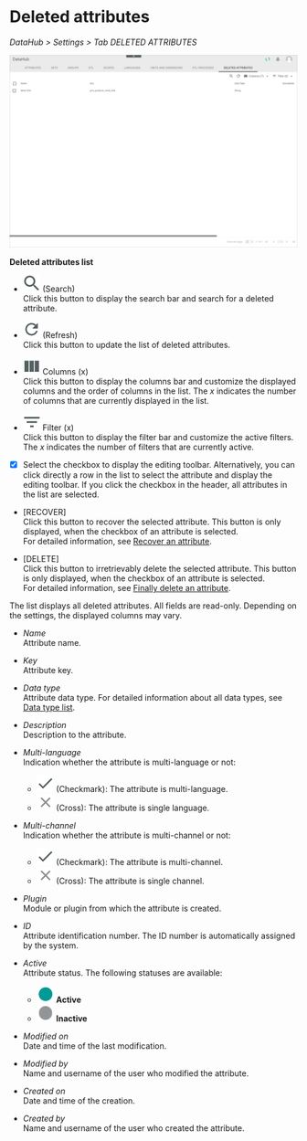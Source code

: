 # Deleted attributes

*DataHub > Settings > Tab DELETED ATTRIBUTES*

![Deleted attributes](../../Assets/Screenshots/DataHub/Settings/DeletedAttributes/DeletedAttributes.png "[Deleted attributes]")

**Deleted attributes list**

- ![Search](../../Assets/Icons/Search.png "[Search]") (Search)   
  Click this button to display the search bar and search for a deleted attribute.

- ![Refresh](../../Assets/Icons/Refresh01.png "[Refresh]") (Refresh)   
  Click this button to update the list of deleted attributes.

- ![Columns](../../Assets/Icons/Columns.png "[Columns]") Columns (x)   
  Click this button to display the columns bar and customize the displayed columns and the order of columns in the list. The *x* indicates the number of columns that are currently displayed in the list.

- ![Filter](../../Assets/Icons/Filter.png "[Filter]") Filter (x)   
  Click this button to display the filter bar and customize the active filters. The *x* indicates the number of filters that are currently active.

- [x]     
  Select the checkbox to display the editing toolbar. Alternatively, you can click directly a row in the list to select the attribute and display the editing toolbar. If you click the checkbox in the header, all attributes in the list are selected.

- [RECOVER]   
  Click this button to recover the selected attribute. This button is only displayed, when the checkbox of an attribute is selected.    
  For detailed information, see [Recover an attribute](../Integration/01_ManageAttributes.md#recover-an-attribute).

- [DELETE]   
  Click this button to irretrievably delete the selected attribute. This button is only displayed, when the checkbox of an attribute is selected.       
  For detailed information, see [Finally delete an attribute](../Integration/01_ManageAttributes.md#finally-delete-an-attribute).

The list displays all deleted attributes. All fields are read-only. Depending on the settings, the displayed columns may vary.

- *Name*   
  Attribute name.

- *Key*   
  Attribute key.

- *Data type*   
  Attribute data type. For detailed information about all data types, see [Data type list](../../PIM/UserInterface/04_DataTypeList.md).

- *Description*   
  Description to the attribute.

- *Multi-language*   
  Indication whether the attribute is multi-language or not:
  - ![Check](../../Assets/Icons/Check.png "[Check]") (Checkmark): The attribute is multi-language.  
  - ![Cross](../../Assets/Icons/Cross02.png "[Cross]") (Cross): The attribute is single language.


- *Multi-channel*   
  Indication whether the attribute is multi-channel or not:
  - ![Check](../../Assets/Icons/Check.png "[Check]") (Checkmark): The attribute is multi-channel.  
  - ![Cross](../../Assets/Icons/Cross02.png "[Cross]") (Cross): The attribute is single channel.


- *Plugin*   
  Module or plugin from which the attribute is created.

- *ID*   
  Attribute identification number. The ID number is automatically assigned by the system.

- *Active*   
  Attribute status. The following statuses are available:
  - ![Status](../../Assets/Icons/Status01.png "[Status]") **Active**
  - ![Status](../../Assets/Icons/Status04.png "[Status]") **Inactive**   


- *Modified on*   
  Date and time of the last modification.

- *Modified by*   
  Name and username of the user who modified the attribute.

- *Created on*   
  Date and time of the creation.

- *Created by*   
  Name and username of the user who created the attribute.
